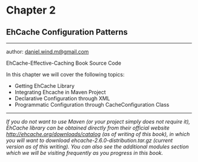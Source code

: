 # Chapter 2
## EhCache Configuration Patterns
---

author: <daniel.wind.m@gmail.com>

EhCache-Effective-Caching Book Source Code

In this chapter we will cover the following topics:

* Getting EhCache Library
* Integrating Ehcache in Maven Project
* Declarative Configuration through XML
* Programmatic Configuration through CacheConfiguration Class

---
_If you do not want to use Maven (or your project simply does not require it), EhCache library can be obtained directly from their official website <http://ehcache.org/downloads/catalog> (as of writing of this book), in which you will want to download ehcache-2.6.0-distribution.tar.gz (current version as of this writing). You can also see the additional modules section which we will be visiting frequently as you progress in this book._

